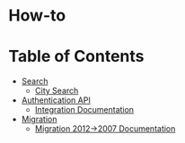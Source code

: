 # How-to

Table of Contents
=================

  * [Search](/Search)
    * [City Search](/Search/city-search.md)
  * [Authentication API](/auth-api)
    * [Integration Documentation](/auth-api/README.md)
  * [Migration](/migration)
    * [Migration 2012->2007 Documentation](/migration/README.md)
